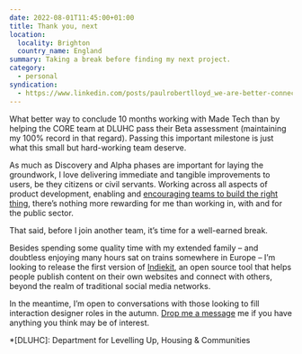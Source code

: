 ```yaml
---
date: 2022-08-01T11:45:00+01:00
title: Thank you, next
location:
  locality: Brighton
  country_name: England
summary: Taking a break before finding my next project.
category:
  - personal
syndication:
  - https://www.linkedin.com/posts/paulrobertlloyd_we-are-better-connected-activity-6959821557200211968-nSiG
---
```


What better way to conclude 10 months working with Made Tech than by helping the CORE team at DLUHC pass their Beta assessment (maintaining my 100% record in that regard). Passing this important milestone is just what this small but hard-working team deserve.

As much as Discovery and Alpha phases are important for laying the groundwork, I love delivering immediate and tangible improvements to users, be they citizens or civil servants. Working across all aspects of product development, enabling and [encouraging teams to build the right thing][1], there’s nothing more rewarding for me than working in, with and for the public sector.

That said, before I join another team, it’s time for a well-earned break.

Besides spending some quality time with my extended family – and doubtless enjoying many hours sat on trains somewhere in Europe – I’m looking to release the first version of [Indiekit][2], an open source tool that helps people publish content on their own websites and connect with others, beyond the realm of traditional social media networks.

In the meantime, I’m open to conversations with those looking to fill interaction designer roles in the autumn. [Drop me a message][3] me if you have anything you think may be of interest.

*[DLUHC]: Department for Levelling Up, Housing & Communities

[1]: /2022/209/n1/
[2]: https://getindiekit.com
[3]: /contact
